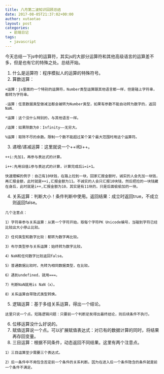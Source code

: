 ```yaml
---
title: 八月第二波知识回顾总结
date: 2017-08-05T21:37:02+00:00
author: xutaotao
layout: post
categories:
  - 前端日记
tags:
  - javascript
---
```

今天总结一下js中的运算符，其实js的大部分运算符和其他高级语言的运算差不多，但是也有它的特殊之处。总结开始。

  1. 什么是运算符：程序模拟人的运算的特殊符号。
  2. 算数运算：
  
    +运算：js里面的一个特别的运算符，Number类型运算跟其他语言都一样，但是碰上字符串，都转为字符串。
  
    -运算：任意数据类型做减法都会被转为Number类型，如果有参数不能自动转为数字的，返回NaN.
  
    *运算：这个没什么特别的，与其他语言一样。
  
    /运算：如果除数为0：Infinity——无穷大。
  
    %运算：取除不尽的余数。限制一个数不能超过某个某个最大范围时用这个运算符。
  3. 递增/递减运算：这里就说一个++i和i++。
  
    ++i:先加1，再参与表达式的计算。
  
    i++:先用旧值i参与表达式的计算，计算完成后i=i+1。
  
    快速理解的例子：自己有10块钱，在路上捡到一块，回家汇报金额时，诚实的人会先加一块钱，再汇报金额，此时就是++i,汇报金额为11。不诚实的人会只汇报10块钱，然后把捡的一块钱藏在身后，此时就是i++,汇报金额为10，其实是有11块的，只是后面偷偷加的一块。
  4. 关系运算：判断大小！条件判断中使用。返回结果：成立时返回true，不成立则返回false。
  
    几个注意点：
  
    1）字符串参与关系运算：从第一个字符开始，取每个字符PK Unicode编号，当碰到字符已经比较出大小停止比较。
  
    2）任何类型和数字比较：都转为数字再比较。
  
    3）布尔类型参与关系运算：始终转为数字比较。
  
    4）NaN和任何数字比较返回false。
  
    5）普通数据比较时，先转为相同数据类型，在比较。
  
    6）遇到undefined，就用===。
  
    7）判断NaN就用is NaN（x）。
  
    8）关系运算自带隐式类型转换。
  5. 逻辑运算：基于多组关系运算，得出一个结论。
  
    这里只说一个点。短路逻辑问题：只要前一个判断足矣得出最终结论，则后续条件不执行。
  6. 位移运算没什么好说的。
  7. 赋值运算说一个点。可以扩展赋值表达式：对已有的数据计算的同时，将结果再存回变量。
  8. 三目运算：根据不同条件，动态返回不同结果。这里有两个注意点。
  
    1）三目运算至少需要三个表达式。
  
    2）后一条件中不用包含否定前一个条件的关系判断。因为在进入后一个条件隐含的条件就是前一个条件不满足。